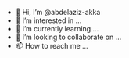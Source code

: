 - 👋 Hi, I’m @abdelaziz-akka
- 👀 I’m interested in ...
- 🌱 I’m currently learning ...
- 💞️ I’m looking to collaborate on ...
- 📫 How to reach me ...

<!---
abdelaziz-akka/abdelazzi-akka is a ✨ special ✨ repository because its `README.md` (this file) appears on your GitHub profile.
You can click the Preview link to take a look at your changes.
--->
